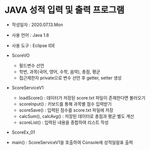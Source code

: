 # JAVA 성적 입력 및 출력 프로그램

* 작성일자 : 2020.07.13.Mon

* 사용 언어 : Java 1.8
* 사용 도구 : Eclipse IDE

* ScoreVO
  - 필드변수 선언
  - 학번, 과목(국어, 영어, 수학, 음악), 총점, 평균
  - 접근제한자 private으로 변수 선언 후 getter, setter 생성

* ScoreServiceV1
  - loadScore() : 데이터가 저장된 score.txt 파일이 존재한다면 불러오기
  - scoreInput() : 키보드를 통해 과목별 점수 입력받기
  - scoreSave() : 입력된 점수를 score.txt 파일에 저장
  - calcSum(), calcAvg() : 저장된 데이터로 총점과 평균 별도 계산
  - scoreList() : 입력된 내용을 종합하여 리스트 작성

 * ScoreEx_01
  - main() : ScoreServiceV1을 호출하여 Console에 성적일람표 출력
